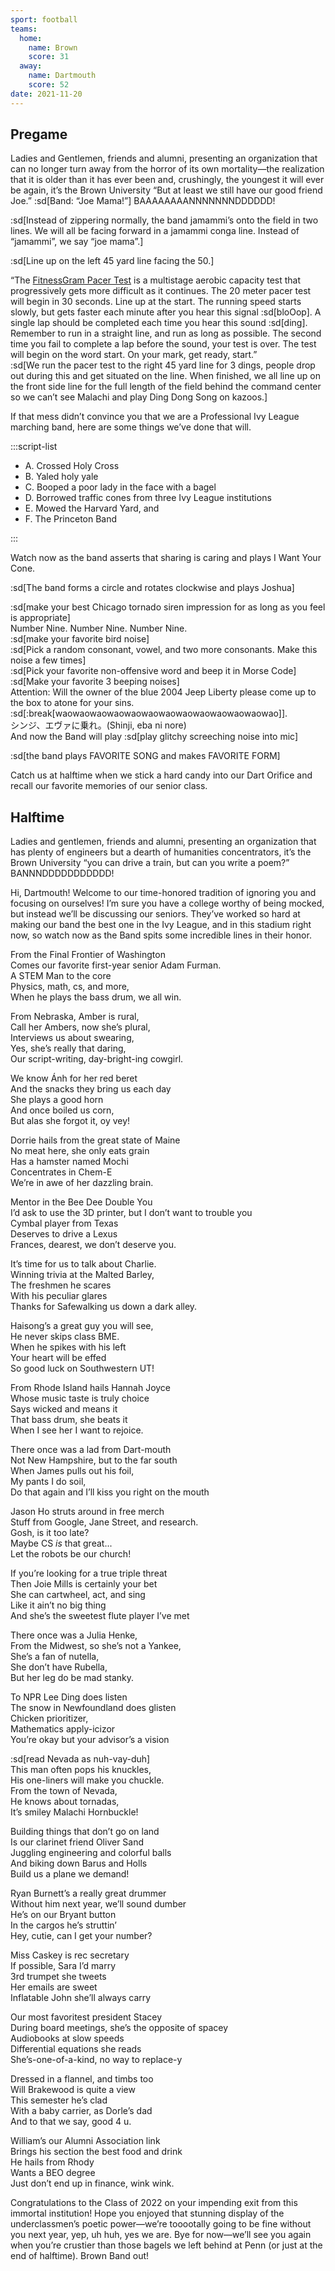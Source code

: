 ```yaml
---
sport: football
teams:
  home:
    name: Brown
    score: 31
  away:
    name: Dartmouth
    score: 52
date: 2021-11-20
---
```


## Pregame

Ladies and Gentlemen, friends and alumni, presenting an organization that can no longer turn away from the horror of its own mortality—the realization that it is older than it has ever been and, crushingly, the youngest it will ever be again, it’s the Brown University “But at least we still have our good friend Joe.” :sd[Band: “Joe Mama!”] BAAAAAAAANNNNNNNDDDDDD!

:sd[Instead of zippering normally, the band jamammi’s onto the field in two lines. We will all be facing forward in a jamammi conga line. Instead of “jamammi”, we say “joe mama”.]

:sd[Line up on the left 45 yard line facing the 50.]

“The [FitnessGram Pacer Test](https://www.youtube.com/watch?v=Y82jDHRrswc) is a multistage aerobic capacity test that progressively gets more difficult as it continues. The 20 meter pacer test will begin in 30 seconds. Line up at the start. The running speed starts slowly, but gets faster each minute after you hear this signal :sd[bloOop]. A single lap should be completed each time you hear this sound :sd[ding]. Remember to run in a straight line, and run as long as possible. The second time you fail to complete a lap before the sound, your test is over. The test will begin on the word start. On your mark, get ready, start.”\
:sd[We run the pacer test to the right 45 yard line for 3 dings, people drop out during this and get situated on the line. When finished, we all line up on the front side line for the full length of the field behind the command center so we can’t see Malachi and play Ding Dong Song on kazoos.]

If that mess didn’t convince you that we are a Professional Ivy League marching band, here are some things we’ve done that will.

:::script-list

- A. Crossed Holy Cross
- B. Yaled holy yale
- C. Booped a poor lady in the face with a bagel
- D. Borrowed traffic cones from three Ivy League institutions
- E. Mowed the Harvard Yard, and
- F. The Princeton Band

:::

Watch now as the band asserts that sharing is caring and plays I Want Your Cone.

:sd[The band forms a circle and rotates clockwise and plays Joshua]

:sd[make your best Chicago tornado siren impression for as long as you feel is appropriate]\
Number Nine. Number Nine. Number Nine.\
:sd[make your favorite bird noise]\
:sd[Pick a random consonant, vowel, and two more consonants. Make this noise a few times]\
:sd[Pick your favorite non-offensive word and beep it in Morse Code]\
:sd[Make your favorite 3 beeping noises]\
Attention: Will the owner of the blue 2004 Jeep Liberty please come up to the box to atone for your sins.\
:sd[:break[waowaowaowaowaowaowaowaowaowaowaowaowao]].\
シンジ、エヴァに乗れ。(Shinji, eba ni nore)\
And now the Band will play :sd[play glitchy screeching noise into mic]

:sd[the band plays FAVORITE SONG and makes FAVORITE FORM]

Catch us at halftime when we stick a hard candy into our Dart Orifice and recall our favorite memories of our senior class.

## Halftime

Ladies and gentlemen, friends and alumni, presenting an organization that has plenty of engineers but a dearth of humanities concentrators, it’s the Brown University “you can drive a train, but can you write a poem?” BANNNDDDDDDDDDDD!

Hi, Dartmouth! Welcome to our time-honored tradition of ignoring you and focusing on ourselves! I’m sure you have a college worthy of being mocked, but instead we’ll be discussing our seniors. They’ve worked so hard at making our band the best one in the Ivy League, and in this stadium right now, so watch now as the Band spits some incredible lines in their honor.

From the Final Frontier of Washington\
Comes our favorite first-year senior Adam Furman.\
A STEM Man to the core\
Physics, math, cs, and more,\
When he plays the bass drum, we all win.

From Nebraska, Amber is rural,\
Call her Ambers, now she’s plural,\
Interviews us about swearing,\
Yes, she’s really that daring,\
Our script-writing, day-bright-ing cowgirl.

We know Ánh for her red beret\
And the snacks they bring us each day\
She plays a good horn\
And once boiled us corn,\
But alas she forgot it, oy vey!

Dorrie hails from the great state of Maine\
No meat here, she only eats grain\
Has a hamster named Mochi\
Concentrates in Chem-E\
We’re in awe of her dazzling brain.

Mentor in the Bee Dee Double You\
I’d ask to use the 3D printer, but I don’t want to trouble you\
Cymbal player from Texas\
Deserves to drive a Lexus\
Frances, dearest, we don’t deserve you.

It’s time for us to talk about Charlie.\
Winning trivia at the Malted Barley,\
The freshmen he scares\
With his peculiar glares\
Thanks for Safewalking us down a dark alley.

Haisong’s a great guy you will see,\
He never skips class BME.\
When he spikes with his left\
Your heart will be effed\
So good luck on Southwestern UT!

From Rhode Island hails Hannah Joyce\
Whose music taste is truly choice\
Says wicked and means it\
That bass drum, she beats it\
When I see her I want to rejoice.

There once was a lad from Dart-mouth\
Not New Hampshire, but to the far south\
When James pulls out his foil,\
My pants I do soil,\
Do that again and I’ll kiss you right on the mouth

Jason Ho struts around in free merch\
Stuff from Google, Jane Street, and research.\
Gosh, is it too late?\
Maybe CS _is_ that great...\
Let the robots be our church!

If you’re looking for a true triple threat\
Then Joie Mills is certainly your bet\
She can cartwheel, act, and sing\
Like it ain’t no big thing\
And she’s the sweetest flute player I’ve met

There once was a Julia Henke,\
From the Midwest, so she’s not a Yankee,\
She’s a fan of nutella,\
She don’t have Rubella,\
But her leg do be mad stanky.

To NPR Lee Ding does listen\
The snow in Newfoundland does glisten\
Chicken prioritizer,\
Mathematics apply-icizor\
You’re okay but your advisor’s a vision

:sd[read Nevada as nuh-vay-duh]\
This man often pops his knuckles,\
His one-liners will make you chuckle.\
From the town of Nevada,\
He knows about tornadas,\
It’s smiley Malachi Hornbuckle!

Building things that don’t go on land\
Is our clarinet friend Oliver Sand\
Juggling engineering and colorful balls\
And biking down Barus and Holls\
Build us a plane we demand!

Ryan Burnett’s a really great drummer\
Without him next year, we’ll sound dumber\
He’s on our Bryant button\
In the cargos he’s struttin’\
Hey, cutie, can I get your number?

Miss Caskey is rec secretary\
If possible, Sara I’d marry\
3rd trumpet she tweets\
Her emails are sweet\
Inflatable John she’ll always carry

Our most favoritest president Stacey\
During board meetings, she’s the opposite of spacey\
Audiobooks at slow speeds\
Differential equations she reads\
She’s-one-of-a-kind, no way to replace-y

Dressed in a flannel, and timbs too\
Will Brakewood is quite a view\
This semester he’s clad\
With a baby carrier, as Dorle’s dad\
And to that we say, good 4 u.

William’s our Alumni Association link\
Brings his section the best food and drink\
He hails from Rhody\
Wants a BEO degree\
Just don’t end up in finance, wink wink.

Congratulations to the Class of 2022 on your impending exit from this immortal institution! Hope you enjoyed that stunning display of the underclassmen’s poetic power—we’re tooootally going to be fine without you next year, yep, uh huh, yes we are. Bye for now—we’ll see you again when you’re crustier than those bagels we left behind at Penn (or just at the end of halftime). Brown Band out!
